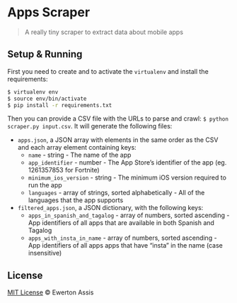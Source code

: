 # Apps Scraper

> A really tiny scraper to extract data about mobile apps

## Setup & Running

First you need to create and to activate the `virtualenv` and install the requirements:

```sh
$ virtualenv env
$ source env/bin/activate
$ pip install -r requirements.txt
```

Then you can provide a CSV file with the URLs to parse and crawl: `$ python scraper.py input.csv`. It will generate
the following files:

* `apps.json`, a JSON array with elements in the same order as the CSV and each array element containing keys:
    - `name` - string - The name of the app
    - `app_identifier` - number - The App Store’s identifier of the app (eg. 1261357853 for Fortnite)
    - `minimum_ios_version` - string - The minimum iOS version required to run the app
    - `languages` - array of strings, sorted alphabetically - All of the languages that the app supports
* `filtered_apps.json`, a JSON dictionary, with the following keys:
    - `apps_in_spanish_and_tagalog` - array of numbers, sorted ascending - App identifiers of all apps that
    are available in both Spanish and Tagalog
    - `apps_with_insta_in_name` - array of numbers, sorted ascending - App identifiers of all apps apps that
    have “insta” in the name (case insensitive)

## License

[MIT License](http://earaujoassis.mit-license.org/) &copy; Ewerton Assis

